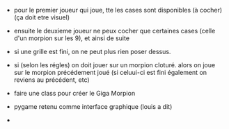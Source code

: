 - pour le premier joueur qui joue, tte les cases sont disponibles (à cocher) (ça doit etre visuel)
- ensuite le deuxieme joueur ne peux cocher que certaines cases (celle d'un morpion sur les 9), et ainsi de suite
- si une grille est fini, on ne peut plus rien poser dessus.
- si (selon les régles) on doit jouer sur un morpion cloturé. alors on joue sur le morpion précédement joué (si celuui-ci est fini également on reviens au précédent, etc)

- faire une class pour créer le Giga Morpion
- pygame retenu comme interface graphique (louis a dit)
- 
